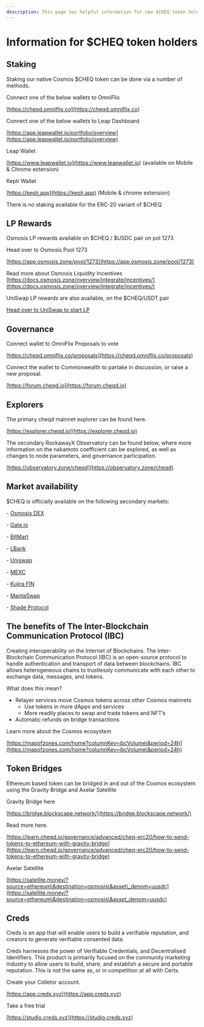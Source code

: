 ```yaml
---
description: This page has helpful information for new $CHEQ token holders.
---
```


# Information for $CHEQ token holders

## Staking

Staking our native Cosmos $CHEQ token can be done via a number of methods.

Connect one of the below wallets to OmniFlix

[https://cheqd.omniflix.co](https://cheqd.omniflix.co)

Connect one of the below wallets to Leap Dashboard

[https://app.leapwallet.io/portfolio/overview](https://app.leapwallet.io/portfolio/overview)

Leap Wallet&#x20;

[https://www.leapwallet.io](https://www.leapwallet.io) (available on Mobile & Chrome extension)

Keplr Wallet&#x20;

[https://keplr.app](https://keplr.app) (Mobile & chrome extension)

There is no staking available for the ERC-20 variant of $CHEQ

## LP Rewards

Osmosis LP rewards available on $CHEQ / $USDC pair on pol 1273

Head over to Osmosis Pool 1273

&#x20;[https://app.osmosis.zone/pool/1273](https://app.osmosis.zone/pool/1273)

Read more about Osmosis Liquidity Incentives [https://docs.osmosis.zone/overview/integrate/incentives/](https://docs.osmosis.zone/overview/integrate/incentives/)

UniSwap LP rewards are also available, on the $CHEQ/USDT pair

[Head over to UniSwap to start LP ](https://app.uniswap.org/add/0x70edf1c215d0ce69e7f16fd4e6276ba0d99d4de7/0xdac17f958d2ee523a2206206994597c13d831ec7/3000)

## Governance

Connect wallet to OmniFlix Proposals to vote

[https://cheqd.omniflix.co/proposals](https://cheqd.omniflix.co/proposals)

Connect the wallet to Commonwealth to partake in discussion, or raise a new proposal.

[https://forum.cheqd.io](https://forum.cheqd.io)

## Explorers

The primary cheqd mainnet explorer can be found here.

[https://explorer.cheqd.io](https://explorer.cheqd.io)

The secondary RockawayX Observatory can be found below, where more information on the nakamoto coefficient can be explored, as well as changes to node parameters, and governance participation.

[https://observatory.zone/cheqd](https://observatory.zone/cheqd)

## Market availability

$CHEQ is officially available on the following secondary markets:

\- [Osmosis DEX ](https://app.osmosis.zone/?from=USDC\&to=CHEQ)

\- [Gate.io](http://gate.io)

\- [BitMart](https://www.bitmart.com/)&#x20;

\- [LBank](https://www.lbk.bet/en-US/)&#x20;

\- [Uniswap](https://info.uniswap.org/#/tokens/0x70edf1c215d0ce69e7f16fd4e6276ba0d99d4de7)&#x20;

\- [MEXC](https://www.mexc.com/exchange/CHEQ_USDT)&#x20;

\- [Kujira FIN](https://fin.kujira.network/trade/kujira10297dc57a26q48gzdt6rkhuppg403l9c008qt6yuud986wertscsm0c0q6?q=all\&s=cheq)

\- [MantaSwap](https://mantaswap.app/)&#x20;

\- [Shade Protocol](http://app.shadeprotocol.io/swap/pools)

## The benefits of The Inter-Blockchain Communication Protocol (IBC)

Creating interoperability on the Internet of Blockchains. The Inter-Blockchain Communication Protocol (IBC) is an open-source protocol to handle authentication and transport of data between blockchains. IBC allows heterogeneous chains to trustlessly communicate with each other to exchange data, messages, and tokens.

What does this mean?

* Relayer services move Cosmos tokens across other Cosmos mainnets
  * Use tokens in more dApps and services
  * More readily places to swap and trade tokens and NFT’s
* Automatic refunds on bridge transactions

Learn more about the Cosmos ecosystem

[https://mapofzones.com/home?columnKey=ibcVolume\&period=24h](https://mapofzones.com/home?columnKey=ibcVolume\&period=24h)

## Token Bridges

Ethereum based token can be bridged in and out of the Cosmos ecosystem using the Gravity Bridge and Axelar Satellite

Gravity Bridge here

[https://bridge.blockscape.network/](https://bridge.blockscape.network/)

Read more here.

[https://learn.cheqd.io/governance/advanced/cheq-erc20/how-to-send-tokens-to-ethereum-with-gravity-bridge](https://learn.cheqd.io/governance/advanced/cheq-erc20/how-to-send-tokens-to-ethereum-with-gravity-bridge)

Axelar Satellite&#x20;

[https://satellite.money/?source=ethereum\&destination=osmosis\&asset\_denom=uusdc](https://satellite.money/?source=ethereum\&destination=osmosis\&asset_denom=uusdc)

## Creds

Creds is an app that will enable users to build a verifiable reputation, and creators to generate verifiable consented data.

Creds harnesses the power of Verifiable Credentials, and Decentralised Identifiers. This product is primarily focused on the community marketing industry to allow users to build, share, and establish a secure and portable reputation. This is not the same as, or in competition at all with Certs.

Create your Colletor account.

[https://app.creds.xyz](https://app.creds.xyz)

Take a free trial

[https://studio.creds.xyz](https://studio.creds.xyz)

